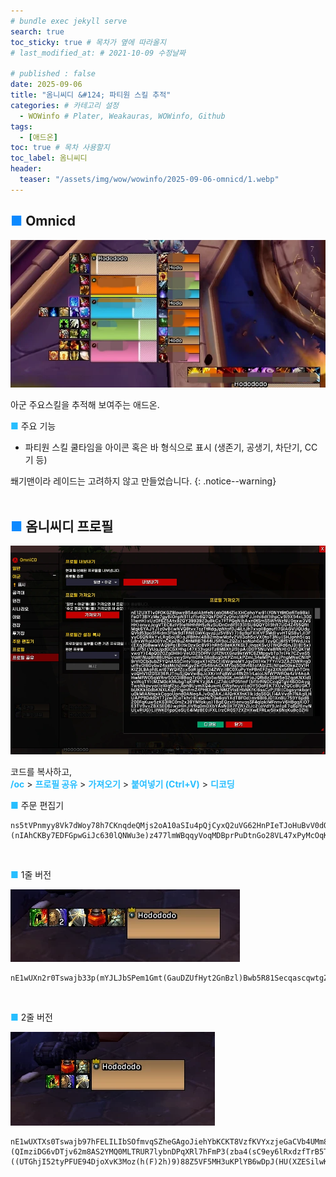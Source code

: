 ```yaml
---
# bundle exec jekyll serve
search: true
toc_sticky: true # 목차가 옆에 따라올지
# last_modified_at: # 2021-10-09 수정날짜

# published : false
date: 2025-09-06
title: "옴니씨디 &#124; 파티원 스킬 추적"
categories: # 카테고리 설정
  - WOWinfo # Plater, Weakauras, WOWinfo, Github
tags:
  - [애드온]
toc: true # 목차 사용할지
toc_label: 옴니씨디
header:
  teaser: "/assets/img/wow/wowinfo/2025-09-06-omnicd/1.webp"
---
```


## <span style="color:#0b89ff">■</span> Omnicd

![alt text](/assets/img/wow/wowinfo/2025-09-06-omnicd/1.webp)

아군 주요스킬을 추적해 보여주는 애드온.  

**<span style="color:#26beff">■</span>** 주요 기능
- 파티원 스킬 쿨타임을 아이콘 혹은 바 형식으로 표시 (생존기, 공생기, 차단기, CC기 등)  

쐐기맨이라 레이드는 고려하지 않고 만들었습니다.
{: .notice--warning} 
<br>
<br>

## <span style="color:#0b89ff">■</span> 옴니씨디 프로필

![alt text](/assets/img/wow/wowinfo/2025-09-06-omnicd/2.webp)

코드를 복사하고,  
**<span style="color:#26beff">/oc</span>** > 
**<span style="color:#26beff">프로필 공유</span>** > 
**<span style="color:#26beff">가져오기</span>** > 
**<span style="color:#26beff">붙여넣기 (Ctrl+V)</span>** > 
**<span style="color:#26beff">디코딩</span>**



**<span style="color:#26beff">■</span>** 주문 편집기
```
ns5tVPnmyy8Vk7dWoy78h7CKnqdeQMjs2oA10aSIu4pQjCyxQ2uVG62HnPIeTJoHuBvV0dOPjgi19fcmFhMZsCiL105teHEEFE)9(6hBgK5WOAyGHgw8LT3HUh9UMbrF2Ozl3b(HmkKfYSpyqRwPcT98Ddcy2LEBTQLQZS762PjZMpDe)2pW)(nIAhCKBy7EDFGpwGiJc630lQNWu3e)z477lmWBqqyVoqMDBprPuDtnGo28VL47xPyMcOqKgbaSuazPsjZo1RqRwYr2n2lK4V58jRNEd)YXhVpF5y(KPhV)67UNp635moAaqg071nyqh3d8BkPhQrmq66zOxsIOweaajAkqFIqj8VUELs2oBx4df78CWdI2DDN4vERBiWeyf1RuGtlGcjycsLasIqjVflTxnA53qD2Ms2CYWnNmjpOj7cTbbMpXiDmYeLDfh3(iN0qgyIkehlusSG3QPOE5x5xmted(0qXV8BNWhFDC(4BFz90LkpdjTiVXWeqSmGzNcPEQocQBOsojr4JNtwn)JR(1YyYNTyZfFohYr67sEITpDKj7bqAbuDlasL9pbImmZeyk4uUkTYRkVnLp)A(8ZwF6zIdIRUl6s5pxTyMYP(yoYDc0mqyC2birovCgaTu6nXyHpwaIF19BgDUyRVyA0lJ))OZ)qFI55HpbJnGzFJjvpfc1bgivUaeluYVD5c7vGMobNUK)d1VTM41tSTXwpiPl1hYy160T9llI8Ae88d71O3ZG)5p
```  
<br>

**<span style="color:#26beff">■</span>** 1줄 버전  

![alt text](/assets/img/wow/wowinfo/2025-09-06-omnicd/3.webp)  
``` 
nE1wUXn2r0Tswajb33p(mYJLJbSPem1Gmt(GauDZUfHyt2GnBzl)Bwb5R81SecqascqwtgZIiNQkYU74rXySHGkEV1TUN6upULQ0v3vv(MM(MX6osCQ5tthhBoqYhMQNoE4Q6r6J7XVkFFtxxB1e(F5MH(PFPwB6Q3wvEZ3F37EBXRXETFUPQqNOd0UAONuzyZHFaRDAtdTzD)Qhg(gwWYxku826XPNj92ViaapwJRNbZyD7AiB4n6RVVRzD1vvL7Q7pw3D7WVqNNRUozcPOlRnkp(NrxT5358vLFQ6AxkRDADWy85CYPODeGuonESFv9uZBHtvuVdq0aSUQUdsQFFgNF)4WwWJmXC)fS0FQD90deNeQk7Ptw(L)1F9N)B)9x9k57B2C4hRkSvLDdREuq)HHXPREUQixvUAO74U(dm)TDC4JVRzZeuz6Kxz)v452zp3hJwDc(M2fCwXZDSN7tbT2KYjLnhYbLSd75Jnp1mEO562Uo2VyF(AVt5S6m4VKZ5ZbCaV9f8AJ)m3vUSPqGoj57vdDdsSSE1u7tn838NKtZq4BZm5t86)8F)Z)LF6l)N)Xf0dNUF4HHp(b89D1JBBMEF94JKT()dRVYLpF9Ve5QVKCJim7JzBCHcjYngvkTcSu2MnbB(cY9L4RZG39Ri26MV(yky82Op7u2GlD517tAvqHOvkOI5SKV)veBx9ZdhXkOOS9ZOshnheaUhDaEt3WhX1uySHyma1lS6qqtc6mzysYBCYwXumYRK0gdRtkytrws7JEfj5cgCqw)KvB0YA5qAwaujFaJlk2qBJghVPld(KxdmDsFsswlJYA2iETlZlzuoNIHMwLnUKSMkATsHe7ImLA0blafc5ATtHUyKKcob(Tn71EckLNGsPohi7w6rHJJucMn518wQKoNzjdamRUb3PSMXNqSGnBi50Yfevi(X7ArxPmTgklPfciOYyboxmoBENw2ZeeGA0(GaWui45JB9rDKpjsksCKR06mge(jJRSwg12KpyIZhWO518AtulWY7LtIOKtwZzcEbqjxiyMbef84dKmXSqDjdhFkDot0igjkEgsgvb(opfSlbVsvhc979bwke1kVynLqzMGlA9SzZjMVIOFwy2QjRS2sqV8usl4LSt4LOZY5bLwJxNJITqRprFDkl3OoOM9ntKLOUNSaYfq6dZDaYobFzRAoTWphWJ(qwcKMyuimVak4wX5eLaYSytPn2zhejIsAOXMuQ8SdnNr69igYqgbeVv2e7XsihvhTcEcPz(behlq9St6zIs7eydC7ZlUPqEwhYWfmrzlZuliYQRwEyNRxwnCSFQzSuEgulnAVByOBQDpzN1nhq7Tr0J9pWT2P1MF)ig84fNSfPQgu84K3pwQgVDSf9H4N7lMRKkqU6sfFHIQGniFHfN7GqIZ1MSO0jGvG7wXlgZk)8PSGxiZFQLcRG0IGvqzaNY3f6ORmZxBevSSidkdDNbYbkiLLwyWk05rMR1Syvk3apvj4ond2mfoksjbTrbyZTglqE5sdZcN6uJvgfsonBeP5klArSsuaVIBsHfeJIi64ONOBg7CZ6cKES0ju0KYtyiKIk629NATkaJRulC65E7SL42S8DI8TOA2sC1hePNuA3(qh(zIsz2INsU64Mn398EzMZHnBA6pijhYCMJ0ZWYCEnJ91DFxZIgWE8ZEVF4PMDn9t0J14e7ho0o1kdBwpnvV6H3pmI5bU7MBF3RVMhDC962(TYuOIgxUlMARz6IfUFSP(XBhA7NaVKnmgHg)apZ38GRK2F4TV5pE3YkNUY5vpBeWan450fu8JYynsI(1ZolNwemFv2g5BNReGRVQfgIyH1ThQh3vverr4Xdtd70C0SC)t7NgB7Fe(d5RqnCl8mnRwHyfQD3T7ypzVI0lYWiww2sf1Jh3pXJLU(InPs((dh3rtKGp9NAbGHz5JYEklDoUsfkCy7IRbp5HXU6F8YLWHQhAilfip)YHDkwgYkedOxpgHLkoXOwNNYjGwGOPIcDX1jml7YS7WPNNpZ6WyryO1OhLJChhOapGeEdZhqV9aMc250xmF22Z)HsuVTBXysnJV(tudXZFVK52p038NXpLnttiqV8NSW(oBHtdAqJxipKWs6)NxzEPMGZnR8g5MEQ9q79TDNYlA5z4QhXSIe0iGuD6ps4nJdh3Z3)kSpmkP7jvO)xDZU(2x9DM6UUF7ddRh(n6)7d
```  
<br>

**<span style="color:#26beff">■</span>** 2줄 버전  

![alt text](/assets/img/wow/wowinfo/2025-09-06-omnicd/4.webp)  
```
nE1wUXTXs0Tswajb97hFELILIbSOfmvqSZheGAgoJiehYbKCKT8VzfKVYxzjeGaCVb4UMm8IiNUksodSvmSneuXURU6tDQhDPczXnf5xw1w1x2KehRE34H(QHK8Wy54HHZk7tFCl(v(vvnn1fJ4)5B6Ah)CT20uUTi)L)0nV45zpd7v)(QImziDG6vDTjv62m8AS2YMQ0MLTRUR7lybnDPqXRl7hFmP3(zba4(sC9ey6lRxdzfTrB5TnvRloRiFxz7HYMR7(mDES4IGYf8MOujS4FkzXMVZylYFxXfMquAKsNszJXGrK2Hbs(y)H2vLJvphovw5oarfW6QYgij((io)((UTGhjI52tyPFUE94DjoXvK3Moz(h(F)2h)9)88Z5VF5MH3uKPlYB6wDpJ(HU(XZESilwKVQR5WU2bI)22392xuTzeQmU4v6Vcpxp55wVxldW3KgNrZEUH8CBWjLQqmi0rx0j4DipVV6HQ(HQlQBAi)I85lSgHrlJG)cgJn6WbS6NWRv2JCx(8MmbA4KVZ7A64yz5QX6hQOVPptonbHVmZex41)7F)XF9p(W))VoHEO09H76E7RW33u2VTA8QY(7t26FhwFIlF86FkYvEk56ry26JA)mfMixVxiKcWsrDu50Xti3NIVocEZxrS1mD9(Gtz1EB0i0ot40R3gKcNarRGt4JroF)ti2MYh7oGvqrz97rLoAoWaCp6aCzt3BX1KP0oV3b1Z0sNtMeKXKHtswLH3Yh8EALGuPiDcoDWtssR3kssgNchK0pOLkjVw0fMeavshqz8SnKAVYKKucHxRP1athyuiIktGXdkRdSEgJGqKvAIILdWxVjIGcxirUirPkPtdqHqUuAeOlwssaNa)whTsBck5lqjxgDPli3IchtsjGTGvsBjcYyKKu4Ui1va48AkBaXcYSUGrYxGxG4hTRgDLIP1qzzAbhcQewGZ59tMx5f0EkhduL06yagColDCT1l90jrsrGICWgwgnwHwtGwhSoLFsFLKwZkvEjJkRD6GylEnJYzz8O0bHiobOuWJ2vAS6zqsXNCJr5vSv8SNHKrHZZC2cvJYgDCI(TwhdCJoWHeHGPmLZ41wYSXaXxE0pJ0w68sHDYQC0pFjPnxBukJL9kJMYxY1kRm6zJHEF8bKHOLHHtWeA0Wek6EsRGCbKdsKhGSHXxuliMfvakpPVYBDrosQ8K3cd4M5gDGLCi1ITUsZ8Aa(dfkvWH8Zjugj7qoKNshWAHlXzwGczohPoEnJhxyIFaXrcl1vmvWugWTLdHXqGHK2GmC5uysAy3lcIS4S5h2P6LvDhAhR6Z5NbLCJ2B66AgR3NSZ6Qb0ERh9y)puR90AlVz6SlfFx3xJ2o0R7ztfozi3CUaptKQMvi9GeNAyKeNkfjrUWNuGAorl6Jc70P0GgsMFP4NuGBCqkiuGcP7cnWfQPR1JcusKaLkDNyfSuszUJfSs68i1tRMTAkvaVmn3Nld5yzOwhx8cA9mW4UtS3qDhZmILUxeg4eycJCV1fcHrUuJy58QEudKueg2mHCQZCgYfM7DYAMskssMGx4tK9sdsAvoxjZaWJzcubgbt9Yz4gtLMzHWuRESy6fK6T31GFgtziBXlhNDyZMBECppIz3MnvTdCUapwzF6vxESUQ(2YMFOAwdyp6vUR6EOAxv7y6TzCI9Dd1J18SLLJJLRU7QUE88)nV86x8SlOjfxVUUDlp05T9vL3FDxDBcAv4znmOw1q14j6FufqnrfbsOXRPz84bvxUHx98l)XBwgF90viKCIvNFrDD3b8(9RWlOZa7n8GnCU)ft(pfqDQpjbm5UhloaBSQgUqIywxpu2VRiZJYWddJD7KuioF)d7h7RBVhEyY9HA4wOPAwTcPcO6D3UdTj7LfEsshjJ51PY6(d7hPbtxFYMPI(2Hd7sZKGpTlnbW4S0rjoMKogQt1ouK8KRbp6HbVAV)0LWHk7QswYL88th3jBEmlN3HU9yi2u9kg264Coo0e0JxMqBCzatZop9oC6Pj00gmyegB1BrfkofPanIeA3ADO7UdZbBmYtMqB7X)uPu3TRryTQ)zVl1s843ZjZTDTv)c(jVACeb65)OfY3jlSmQrAad(PesAUfp)O(t1xCQ)LvX30d1d13w3SKxuttXv2JPftqlbKIL)mHl77oSNU)vyFy0KUlQK(FXl31wF(pOkBA(276w39nQ)5
```
<br>